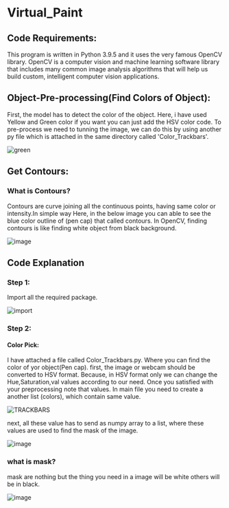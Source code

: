 # Virtual_Paint

## Code Requirements:
This program is written in Python 3.9.5 and it uses the very famous OpenCV library. OpenCV is a computer vision and machine learning software library that includes many common image analysis algorithms that will help us build custom, intelligent computer vision applications.

## Object-Pre-processing(Find Colors of Object):
First, the model has to detect the color of the object. Here, i have used Yellow and Green color if you want you can just add the HSV color code. 
To pre-process we need to tunning the image, we can do this by using another py file which is attached in the same directory called 'Color_Trackbars'.

![green](https://user-images.githubusercontent.com/74816597/118251678-8225bb80-b4c5-11eb-98be-bf5679f4e8da.png)


## Get Contours:
### What is Contours?
Contours are curve joining all the continuous points, having same color or intensity.In simple way Here, in the below image you can able to see the blue color outline of (pen cap) that called contours.
In OpenCV, finding contours is like finding white object from black background.

![image](https://user-images.githubusercontent.com/74816597/118523391-b5cd4380-b75a-11eb-9a74-0e00ae6f5848.png)


## Code Explanation
### Step 1: 
Import all the required package.

![import](https://user-images.githubusercontent.com/74816597/118249792-63bec080-b4c3-11eb-832a-4f7e7dedbfe5.png)

### Step 2:
#### Color Pick:
I have attached a file called Color_Trackbars.py. Where you can find the color of yor object(Pen cap).
first, the image or webcam should be converted to HSV format. Because, in HSV format only we can change the Hue,Saturation,val values according to our need.
Once you satisfied with your preprocessing note that values. In main file you need to create a another list (colors), which contain same value. 

![TRACKBARS](https://user-images.githubusercontent.com/74816597/118252364-4dfeca80-b4c6-11eb-8ee9-f052fc598749.png)


next, all these value has to send as numpy array to a list, where these values are used to find the mask of the image. 

![image](https://user-images.githubusercontent.com/74816597/118529386-16f81580-b761-11eb-9a4a-f6270b10952e.png)

### what is mask?
mask are nothing but the thing you need in a image will be white others will be in black.

![image](https://user-images.githubusercontent.com/74816597/118530214-072d0100-b762-11eb-8bad-85f206a3918c.png)
